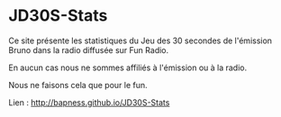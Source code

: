 # JD30S-Stats

Ce site présente les statistiques du Jeu des 30 secondes de l'émission Bruno dans la radio diffusée sur Fun Radio.

En aucun cas nous ne sommes affiliés à l'émission ou à la radio.

Nous ne faisons cela que pour le fun.

Lien : http://bapness.github.io/JD30S-Stats
